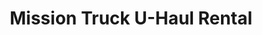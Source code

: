---
title: "Mission Truck U-Haul Rental"
url: /oceanside/mission-truck-u-haul-rental/
shop: storage rental
---
